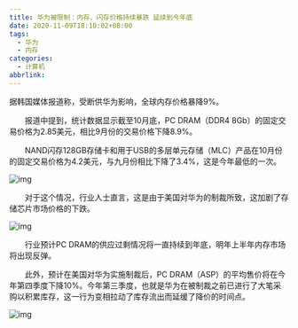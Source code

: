 ```yaml
---
title: 华为被限制：内存、闪存价格持续暴跌 延续到今年底
date: 2020-11-09T18:10:02+08:00
tags:
  - 华为
  - 内存
categories:
  - 计算机
abbrlink:
---
```


据韩国媒体报道称，受断供华为影响，全球内存价格暴降9%。

　　报道中提到，统计数据显示截至10月底，PC DRAM（DDR4 8Gb）的固定交易价格为2.85美元，相比9月份的交易价格下降8.9%。

　　NAND闪存128GB存储卡和用于USB的多层单元存储（MLC）产品在10月份的固定交易价格为4.2美元，与九月份相比下降了3.4%，这是今年最低的一次。

![img](https://cdn.jsdelivr.net/gh/yakeing/Documentation@main/Hexo/images/ff60-kcieyvz4346912.png)

　　对于这个情况，行业人士直言，这是由于美国对华为的制裁所致，这加剧了存储芯片市场价格的下跌。

![img](https://cdn.jsdelivr.net/gh/yakeing/Documentation@main/Hexo/images/222a-kcieyvz4346913.png)

　　行业预计PC DRAM的供应过剩情况将一直持续到年底，明年上半年内存市场将出现反弹。

　　此外，预计在美国对华为实施制裁后，PC DRAM（ASP）的平均售价将在今年第四季度下降10%。今年第三季度，也就是华为在被制裁之前已进行了大笔采购以积累库存，这一行为变相拉动了库存流出而延缓了降价的时间点。

![img](https://cdn.jsdelivr.net/gh/yakeing/Documentation@main/Hexo/images/181e-kcieyvz4346924.png)